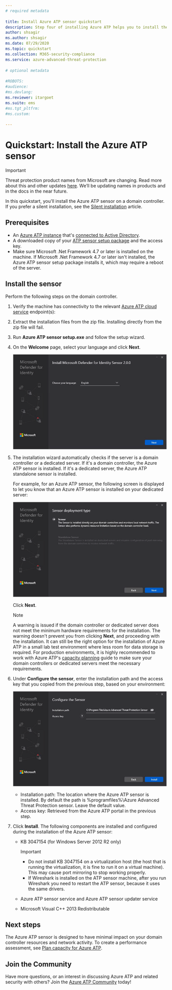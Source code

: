 ```yaml
---
# required metadata

title: Install Azure ATP sensor quickstart
description: Step four of installing Azure ATP helps you to install the Azure ATP sensor.
author: shsagir
ms.author: shsagir
ms.date: 07/29/2020
ms.topic: quickstart
ms.collection: M365-security-compliance
ms.service: azure-advanced-threat-protection

# optional metadata

#ROBOTS:
#audience:
#ms.devlang:
ms.reviewer: itargoet
ms.suite: ems
#ms.tgt_pltfrm:
#ms.custom:

---
```


# Quickstart: Install the Azure ATP sensor

> [!IMPORTANT]
> Threat protection product names from Microsoft are changing. Read more about this and other updates [here](https://www.microsoft.com/security/blog/?p=91813).  We’ll be updating names in products and in the docs in the near future.

In this quickstart, you'll install the Azure ATP sensor on a domain controller. If you prefer a silent installation, see the [Silent installation](silent-installation.md) article.

## Prerequisites

- An [Azure ATP instance](install-step1.md) that's [connected to Active Directory](install-step2.md).
- A downloaded copy of your [ATP sensor setup package](install-step3.md) and the access key.
- Make sure Microsoft .Net Framework 4.7 or later is installed on the machine. If Microsoft .Net Framework 4.7 or later isn't installed, the Azure ATP sensor setup package installs it, which may require a reboot of the server.

## Install the sensor

Perform the following steps on the domain controller.

1. Verify the machine has connectivity to the relevant [Azure ATP cloud service](configure-proxy.md#enable-access-to-azure-atp-service-urls-in-the-proxy-server) endpoint(s):
1. Extract the installation files from the zip file. Installing directly from the zip file will fail.
1. Run **Azure ATP sensor setup.exe** and follow the setup wizard.
1. On the **Welcome** page, select your language and click **Next**.

    ![Azure ATP standalone sensor installation language](media/sensor-install-language.png)

1. The installation wizard automatically checks if the server is a domain controller or a dedicated server. If it's a domain controller, the Azure ATP sensor is installed. If it's a dedicated server, the Azure ATP standalone sensor is installed.

    For example, for an Azure ATP sensor, the following screen is displayed to let you know that an Azure ATP sensor is installed on your dedicated server:

    ![Azure ATP sensor installation](media/sensor-install-deployment-type.png)

    Click **Next**.

    > [!NOTE]
    > A warning is issued if the domain controller or dedicated server does not meet the minimum hardware requirements for the installation. The warning doesn't prevent you from clicking **Next**, and proceeding with the installation. It can still be the right option for the installation of Azure ATP in a small lab test environment where less room for data storage is required. For production environments, it is highly recommended to work with Azure ATP's [capacity planning](capacity-planning.md) guide to make sure your domain controllers or dedicated servers meet the necessary requirements.

1. Under **Configure the sensor**, enter the installation path and the access key that you copied from the previous step, based on your environment:

    ![Azure ATP sensor configuration image](media/sensor-install-config.png)

    - Installation path: The location where the Azure ATP sensor is installed. By default the path is  %programfiles%\Azure Advanced Threat Protection sensor. Leave the default value.
    - Access key: Retrieved from the Azure ATP portal in the previous step.

1. Click **Install**. The following components are installed and configured during the installation of the Azure ATP sensor:

    - KB 3047154 (for Windows Server 2012 R2 only)

        > [!IMPORTANT]
        >
        > - Do not install KB 3047154 on a virtualization host (the host that is running the virtualization, it is fine to run it on a virtual machine). This may cause port mirroring to stop working properly.
        > - If Wireshark is installed on the ATP sensor machine, after you run Wireshark you need to restart the ATP sensor, because it uses the same drivers.

    - Azure ATP sensor service and Azure ATP sensor updater service
    - Microsoft Visual C++ 2013 Redistributable

## Next steps

The Azure ATP sensor is designed to have minimal impact on your domain controller resources and network activity. To create a performance assessment, see [Plan capacity for Azure ATP](capacity-planning.md).

## Join the Community

Have more questions, or an interest in discussing Azure ATP and related security with others? Join the [Azure ATP Community](https://aka.ms/azureatpcommunity) today!
